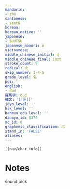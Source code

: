```yaml
---
mandarin:
- zhú
cantonese:
- seot6
korean:
korean_native: ''
japanese:
- SHUTSU
japanese_nanori: ø
vietnamese:
middle_chinese_initial: ɖ
middle_chinese_final: iuɪt
stroke_count: 9
radical: 火
skip_number: 1-4-5
grade_level: 名
pos: ''
english:
- dud
羅馬字: dud
韓文: '[[둗]]'
joyo_level: ''
hsk_level: ''
hanmun_edu_level: ''
danayo_id: 8374
mc_id: 0
graphemic_classification: 朮
stand_in: 'FALSE'
aliases:
---
```

```meta-bind-embed
[[nav/char_info]]
```

# Notes
sound pick
